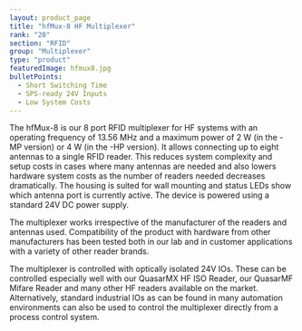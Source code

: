 ```yaml
---
layout: product_page
title: "hfMux-8 HF Multiplexer"
rank: "20"
section: "RFID"
group: "Multiplexer"
type: "product"
featuredImage: hfmux8.jpg
bulletPoints:
  - Short Switching Time
  - SPS-ready 24V Inputs
  - Low System Costs
---
```

The hfMux-8 is our 8 port RFID multiplexer for HF systems with an operating frequency of 13.56 MHz and a maximum power of 2 W (in the -MP version) or 4 W (in the -HP version). It allows connecting up to eight antennas to a single RFID reader. This reduces system complexity and setup costs in cases where many antennas are needed and also lowers hardware system costs as the number of readers needed decreases dramatically. The housing is suited for wall mounting and status LEDs show which antenna port is currently active. The device is powered using a standard 24V DC power supply.

The multiplexer works irrespective of the manufacturer of the readers and antennas used. Compatibility of the product with hardware from other manufacturers has been tested both in our lab and in customer applications with a variety of other reader brands.

The multiplexer is controlled with optically isolated 24V IOs. These can be controlled especially well with our QuasarMX HF ISO Reader, our QuasarMF Mifare Reader and many other HF readers available on the market. Alternatively, standard industrial IOs as can be found in many automation environments can also be used to control the multiplexer directly from a process control system.
